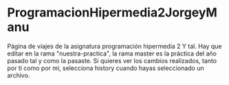 # ProgramacionHipermedia2JorgeyManu
Página de viajes de la asignatura programación hipermedia 2
Y tal.
Hay que editar en la rama "nuestra-practica", la rama master es la práctica del año pasado tal y como la pasaste.
Si quieres ver los cambios realizados, tanto por tí como por mí, selecciona history cuando hayas seleccionado un archivo.

